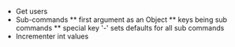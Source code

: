 * Get users
* Sub-commands
** first argument as an Object
** keys being sub commands
** special key '-' sets defaults for all sub commands
* Incrementer int values
